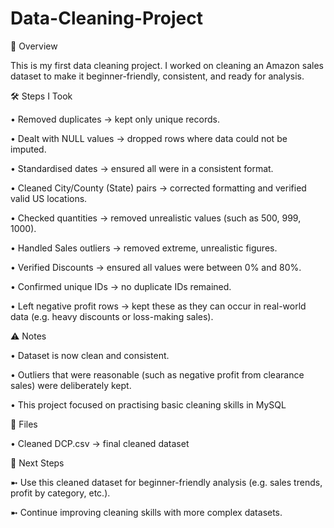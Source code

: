 # Data-Cleaning-Project
📌 Overview

This is my first data cleaning project. I worked on cleaning an Amazon sales dataset to make it beginner-friendly, consistent, and ready for analysis.

🛠️ Steps I Took

• Removed duplicates → kept only unique records.

• Dealt with NULL values → dropped rows where data could not be imputed.

• Standardised dates → ensured all were in a consistent format.

• Cleaned City/County (State) pairs → corrected formatting and verified valid US locations.

• Checked quantities → removed unrealistic values (such as 500, 999, 1000).

• Handled Sales outliers → removed extreme, unrealistic figures.

• Verified Discounts → ensured all values were between 0% and 80%.

• Confirmed unique IDs → no duplicate IDs remained.

• Left negative profit rows → kept these as they can occur in real-world data (e.g. heavy discounts or loss-making sales).

⚠️ Notes

• Dataset is now clean and consistent.

• Outliers that were reasonable (such as negative profit from clearance sales) were deliberately kept.

• This project focused on practising basic cleaning skills in MySQL

📂 Files

• Cleaned DCP.csv → final cleaned dataset

🚀 Next Steps

➼ Use this cleaned dataset for beginner-friendly analysis (e.g. sales trends, profit by category, etc.).

➼ Continue improving cleaning skills with more complex datasets.

